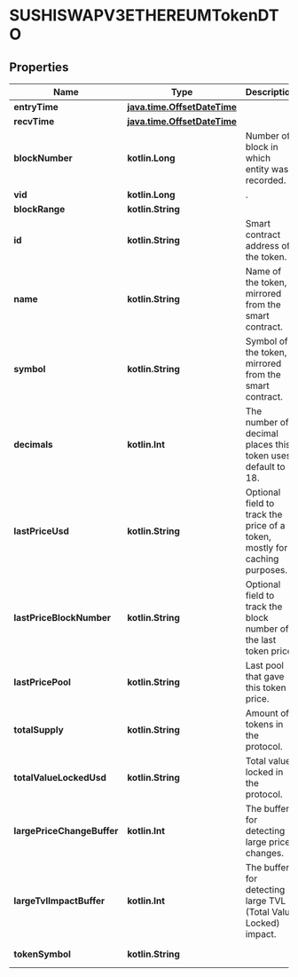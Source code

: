 
# SUSHISWAPV3ETHEREUMTokenDTO

## Properties
Name | Type | Description | Notes
------------ | ------------- | ------------- | -------------
**entryTime** | [**java.time.OffsetDateTime**](java.time.OffsetDateTime.md) |  |  [optional]
**recvTime** | [**java.time.OffsetDateTime**](java.time.OffsetDateTime.md) |  |  [optional]
**blockNumber** | **kotlin.Long** | Number of block in which entity was recorded. |  [optional]
**vid** | **kotlin.Long** | . |  [optional]
**blockRange** | **kotlin.String** |  |  [optional]
**id** | **kotlin.String** | Smart contract address of the token. |  [optional]
**name** | **kotlin.String** | Name of the token, mirrored from the smart contract. |  [optional]
**symbol** | **kotlin.String** | Symbol of the token, mirrored from the smart contract. |  [optional]
**decimals** | **kotlin.Int** | The number of decimal places this token uses, default to 18. |  [optional]
**lastPriceUsd** | **kotlin.String** | Optional field to track the price of a token, mostly for caching purposes. |  [optional]
**lastPriceBlockNumber** | **kotlin.String** | Optional field to track the block number of the last token price. |  [optional]
**lastPricePool** | **kotlin.String** | Last pool that gave this token a price. |  [optional]
**totalSupply** | **kotlin.String** | Amount of tokens in the protocol. |  [optional]
**totalValueLockedUsd** | **kotlin.String** | Total value locked in the protocol. |  [optional]
**largePriceChangeBuffer** | **kotlin.Int** | The buffer for detecting large price changes. |  [optional]
**largeTvlImpactBuffer** | **kotlin.Int** | The buffer for detecting large TVL (Total Value Locked) impact. |  [optional]
**tokenSymbol** | **kotlin.String** |  |  [optional] [readonly]



